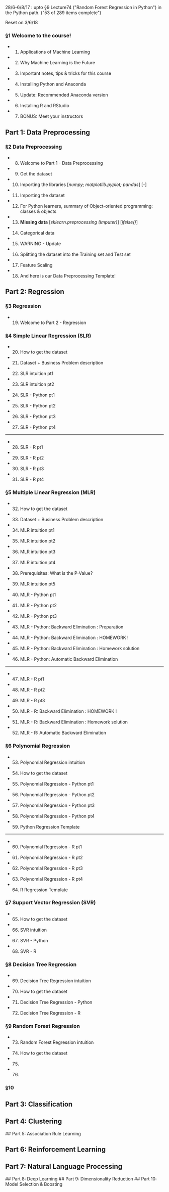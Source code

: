28/6-6/8/17 : upto §9 Lecture74 ("Random Forest Regression in Python") in the Python path. ("53 of 289 items complete")

Reset on 3/6/18


### §1 Welcome to the course!

* 001. Applications of Machine Learning
* 002. Why Machine Learning is the Future
* 003. Important notes, tips & tricks for this course
* 004. Installing Python and Anaconda
* 005. Update: Recommended Anaconda version
* 006. Installing R and RStudio
* 007. BONUS: Meet your instructors


## Part 1: Data Preprocessing
### §2 Data Preprocessing

* 008. Welcome to Part 1 - Data Preprocessing
* 009. Get the dataset
* 010. Importing the libraries [_numpy; matplotlib.pyplot; pandas_] [_-_]
* 011. Importing the dataset
* 012. For Python learners, summary of Object-oriented programming: classes & objects
* 013. **Missing data** [_sklearn.preprocessing (Imputer)_] [_ifelse()_]
* 014. Categorical data
* 015. WARNING - Update
* 016. Splitting the dataset into the Training set and Test set
* 017. Feature Scaling
* 018. And here is our Data Preprocessing Template!


## Part 2: Regression
### §3 Regression

* 019. Welcome to Part 2 - Regression


### §4 Simple Linear Regression (SLR)

* 020. How to get the dataset
* 021. Dataset + Business Problem description
* 022. SLR intuition pt1
* 023. SLR intuition pt2
* 024. SLR - Python pt1
* 025. SLR - Python pt2
* 026. SLR - Python pt3
* 027. SLR - Python pt4

---

* 028. SLR - R pt1
* 029. SLR - R pt2
* 030. SLR - R pt3
* 031. SLR - R pt4


### §5 Multiple Linear Regression (MLR)

* 032. How to get the dataset
* 033. Dataset + Business Problem description
* 034. MLR intuition pt1
* 035. MLR intuition pt2
* 036. MLR intuition pt3
* 037. MLR intuition pt4
* 038. Prerequisites: What is the P-Value?
* 039. MLR intuition pt5
* 040. MLR - Python pt1
* 041. MLR - Python pt2
* 042. MLR - Python pt3
* 043. MLR - Python: Backward Elimination : Preparation
* 044. MLR - Python: Backward Elimination : HOMEWORK !
* 045. MLR - Python: Backward Elimination : Homework solution
* 046. MLR - Python: Automatic Backward Elimination

---

* 047. MLR - R pt1
* 048. MLR - R pt2
* 049. MLR - R pt3
* 050. MLR - R: Backward Elimination : HOMEWORK !
* 051. MLR - R: Backward Elimination : Homework solution
* 052. MLR - R: Automatic Backward Elimination


### §6 Polynomial Regression

* 053. Polynomial Regression intuition
* 054. How to get the dataset
* 055. Polynomial Regression - Python pt1
* 056. Polynomial Regression - Python pt2
* 057. Polynomial Regression - Python pt3
* 058. Polynomial Regression - Python pt4
* 059. Python Regression Template

---

* 060. Polynomial Regression - R pt1
* 061. Polynomial Regression - R pt2
* 062. Polynomial Regression - R pt3
* 063. Polynomial Regression - R pt4
* 064. R Regression Template


### §7 Support Vector Regression (SVR)

* 065. How to get the dataset
* 066. SVR intuition
* 067. SVR - Python
* 068. SVR - R


### §8 Decision Tree Regression

* 069. Decision Tree Regression intuition
* 070. How to get the dataset
* 071. Decision Tree Regression - Python
* 072. Decision Tree Regression - R


### §9 Random Forest Regression

* 073. Random Forest Regression intuition
* 074. How to get the dataset
* 075. 
* 076. 


### §10



## Part 3: Classification
## Part 4: Clustering
## Part 5: Association Rule Learning
## Part 6: Reinforcement Learning
## Part 7: Natural Language Processing
## Part 8: Deep Learning
## Part 9: Dimensionality Reduction
## Part 10: Model Selection & Boosting



